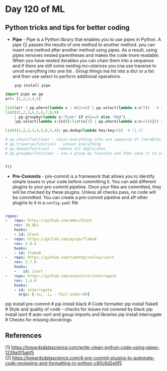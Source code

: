 # Day 120 of ML 

## Python tricks and tips for better coding


* **Pipe** - Pipe is a Python library that enables you to use pipes in Python. A pipe (|) passes the results of one method to another method. you can insert one method after another method using pipes. As a result, using pipes removes nested parentheses and makes the code more readable. When you have nested iterables you can chain them into a sequence and if there are still some nesting inc=stances you cna use traverse to unroll everything into one list . Group things ina list into a dict or a list and then use select to perform additional operations. 
 

       pip install pipe

```python
import pipe as pp
arr= [1,2,3,4,5]

list(arr | pp.where(lambda x : x%2==0) | pp.select(lambda x:x*2))   # [4,8]
list((1,2,3,4,5,6,7,8,9)
    | pp.groupby(lambda x:"Even" if x%2==0 else "Odd")
    |pp.select(lambda x:{x[0]:list(x[1] | pp.where(lambda x:x>=5))})) # [{'Even':[6,8],'Odd':[5,7,9]}]

list((1,2,2,3,4,5,6,5,4)| pp.dedup(lambda key:key<5))  # [1,5]

# pp.chain(function) - chain everything into one sequence of iterables 
# pp.traverse(function) - unnest everything
# pp.dedup(function) -  remove all duplicates
# pp.groupby(function) - use a group by function and then send it to select 


f()
```

* **Pre-Commits** -  pre-commit is a framework that allows you to identify simple issues in your code before committing it.
You can add different plugins to your pre-commit pipeline. Once your files are committed, they will be checked by these plugins. Unless all checks pass, no code will be committed. You can create a pre-commit pipeline and aff other plugins to it in a `config.yaml` file 

```yaml

repos:
-   repo: https://github.com/ambv/black
    rev: 20.8b1
    hooks:
    - id: black
-   repo: https://gitlab.com/pycqa/flake8
    rev: 3.8.4
    hooks:
    - id: flake8
-   repo: https://github.com/timothycrosley/isort
    rev: 5.7.0
    hooks:
    -   id: isort
-   repo: https://github.com/econchick/interrogate
    rev: 1.4.0  
    hooks:
    - id: interrogate
      args: [-vv, -i, --fail-under=80]

```


pip install pre-commit  # 
pip install black       # Code formatter
pip install flake8      # Style and quality of code - checks for issues not covered by black
pip install isort       # auto-sort and group imports and libraries
pip install interrogate # Checks for missing docstrings

**References**
------------
[1]  https://towardsdatascience.com/write-clean-python-code-using-pipes-1239a0f3abf5  
[2]  https://towardsdatascience.com/4-pre-commit-plugins-to-automate-code-reviewing-and-formatting-in-python-c80c6d2e9f5 
